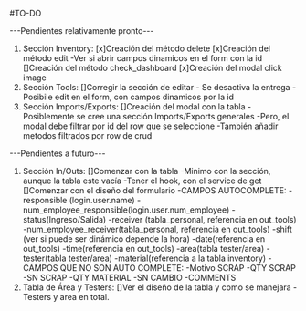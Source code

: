 #TO-DO

---Pendientes relativamente pronto---

1. Sección Inventory:
   [x]Creación del método delete
   [x]Creación del método edit
   -Ver si abrir campos dinamicos en el form con la id
   []Creación del método check_dashboard
   [x]Creación del modal click image
2. Sección Tools:
   []Corregir la sección de editar - Se desactiva la entrega - Posibile edit en el form, con campos dinamicos por la id
3. Sección Imports/Exports:
   []Creación del modal con la tabla
   -Posiblemente se cree una sección Imports/Exports generales
   -Pero, el modal debe filtrar por id del row que se seleccione
   -También añadir metodos filtrados por row de crud

---Pendientes a futuro---

1. Sección In/Outs:
   []Comenzar con la tabla
   -Minimo con la sección, aunque la tabla este vacía
   -Tener el hook, con el service de get
   []Comenzar con el diseño del formulario
   -CAMPOS AUTOCOMPLETE:
   -responsible (login.user.name)
   -num_employee_responsible(login.user.num_employee)
   -status(Ingreso/Salida)
   -receiver (tabla_personal, referencia en out_tools)
   -num_employee_receiver(tabla_personal, referencia en out_tools)
   -shift (ver si puede ser dinámico depende la hora)
   -date(referencia en out_tools)
   -time(referencia en out_tools)
   -area(tabla tester/area)
   -tester(tabla tester/area)
   -material(referencia a la tabla inventory)
   -CAMPOS QUE NO SON AUTO COMPLETE:
   -Motivo SCRAP
   -QTY SCRAP
   -SN SCRAP
   -QTY MATERIAL
   -SN CAMBIO
   -COMMENTS
2. Tabla de Área y Testers:
   []Ver el diseño de la tabla y como se manejara
   -Testers y area en total.
